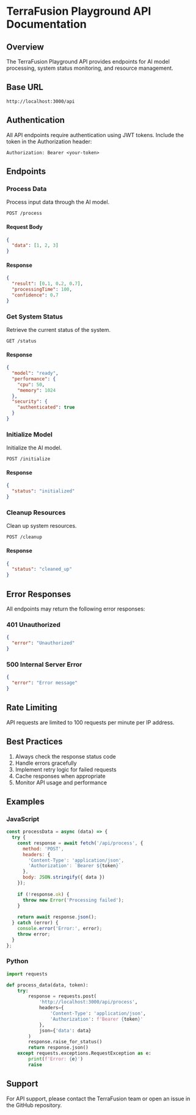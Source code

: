 # TerraFusion Playground API Documentation

## Overview

The TerraFusion Playground API provides endpoints for AI model processing, system status monitoring, and resource management.

## Base URL

```
http://localhost:3000/api
```

## Authentication

All API endpoints require authentication using JWT tokens. Include the token in the Authorization header:

```
Authorization: Bearer <your-token>
```

## Endpoints

### Process Data

Process input data through the AI model.

```http
POST /process
```

#### Request Body

```json
{
  "data": [1, 2, 3]
}
```

#### Response

```json
{
  "result": [0.1, 0.2, 0.7],
  "processingTime": 100,
  "confidence": 0.7
}
```

### Get System Status

Retrieve the current status of the system.

```http
GET /status
```

#### Response

```json
{
  "model": "ready",
  "performance": {
    "cpu": 50,
    "memory": 1024
  },
  "security": {
    "authenticated": true
  }
}
```

### Initialize Model

Initialize the AI model.

```http
POST /initialize
```

#### Response

```json
{
  "status": "initialized"
}
```

### Cleanup Resources

Clean up system resources.

```http
POST /cleanup
```

#### Response

```json
{
  "status": "cleaned_up"
}
```

## Error Responses

All endpoints may return the following error responses:

### 401 Unauthorized

```json
{
  "error": "Unauthorized"
}
```

### 500 Internal Server Error

```json
{
  "error": "Error message"
}
```

## Rate Limiting

API requests are limited to 100 requests per minute per IP address.

## Best Practices

1. Always check the response status code
2. Handle errors gracefully
3. Implement retry logic for failed requests
4. Cache responses when appropriate
5. Monitor API usage and performance

## Examples

### JavaScript

```javascript
const processData = async (data) => {
  try {
    const response = await fetch('/api/process', {
      method: 'POST',
      headers: {
        'Content-Type': 'application/json',
        'Authorization': `Bearer ${token}`
      },
      body: JSON.stringify({ data })
    });
    
    if (!response.ok) {
      throw new Error('Processing failed');
    }
    
    return await response.json();
  } catch (error) {
    console.error('Error:', error);
    throw error;
  }
};
```

### Python

```python
import requests

def process_data(data, token):
    try:
        response = requests.post(
            'http://localhost:3000/api/process',
            headers={
                'Content-Type': 'application/json',
                'Authorization': f'Bearer {token}'
            },
            json={'data': data}
        )
        response.raise_for_status()
        return response.json()
    except requests.exceptions.RequestException as e:
        print(f'Error: {e}')
        raise
```

## Support

For API support, please contact the TerraFusion team or open an issue in the GitHub repository. 